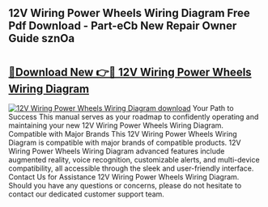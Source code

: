 ## 12V Wiring Power Wheels Wiring Diagram Free Pdf Download - Part-eCb New Repair Owner Guide sznOa

# <h2><a href="http://dft6m2.blite.top/?on=12V+Wiring+Power+Wheels+Wiring+Diagram">🔗Download New 👉🔴 12V Wiring Power Wheels Wiring Diagram</a></h2>

[![12V Wiring Power Wheels Wiring Diagram download](https://i.imgur.com/lujVjoI.png)](http://dft6m2.blite.top/?on=12V+Wiring+Power+Wheels+Wiring+Diagram)
Your Path to Success This manual serves as your roadmap to confidently operating and maintaining your new 12V Wiring Power Wheels Wiring Diagram. Compatible with Major Brands This 12V Wiring Power Wheels Wiring Diagram is compatible with major brands of compatible products. 12V Wiring Power Wheels Wiring Diagram advanced features include augmented reality, voice recognition, customizable alerts, and multi-device compatibility, all accessible through the sleek and user-friendly interface. Contact Us for Assistance 12V Wiring Power Wheels Wiring Diagram. Should you have any questions or concerns, please do not hesitate to contact our dedicated customer support team.
